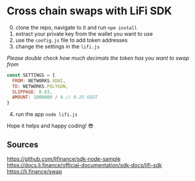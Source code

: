 # Cross chain swaps with LiFi SDK

0. clone the repo, navigate to it and run `npm install`
1. extract your private key from the wallet you want to use
2. use the `config.js` file to add token addresses
3. change the settings in the `lifi.js`

*Please double check how much decimals the token has you want to swap from*
```js
const SETTINGS = {
  FROM: NETWORKS.XDAI,
  TO: NETWORKS.POLYGON,
  SLIPPAGE: 0.03,
  AMOUNT: 1000000 / 4 // 0.25 USDT
}
```

4. run the app `node lifi.js`

Hope it helps and happy coding! 😎

## Sources
https://github.com/lifinance/sdk-node-sample  
https://docs.li.finance/official-documentation/sdk-docs/lifi-sdk  
https://li.finance/swap